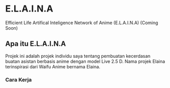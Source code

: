 # E.L.A.I.N.A
Efficient Life Artifical Inteligence Network of Anime (E.L.A.I.N.A) (Coming Soon)
## Apa itu E.L.A.I.N.A

Projek ini adalah projek individu saya tentang pembuatan kecerdasan buatan asistan berbasis anime dengan model Live 2.5 D. Nama projek Elaina terinspirasi dari Waifu Anime bernama Elaina.
### Cara Kerja
